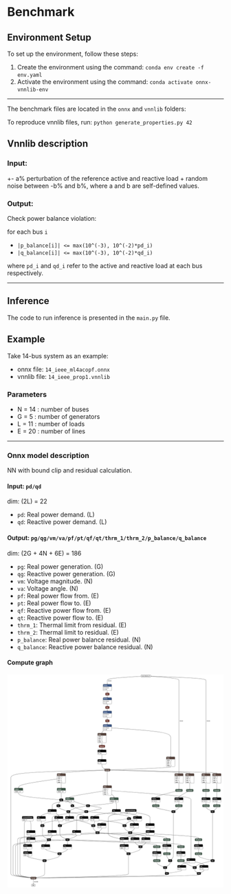 # Benchmark

## Environment Setup
To set up the environment, follow these steps:
1. Create the environment using the command: `conda env create -f env.yaml`
2. Activate the environment using the command: `conda activate onnx-vnnlib-env`

---
The benchmark files are located in the `onnx` and `vnnlib` folders:

To reproduce vnnlib files, run: `python generate_properties.py 42`

## Vnnlib description
### Input:
+- a% perturbation of the reference active and reactive load + random noise between -b% and b%, where a and b are self-defined values.
### Output:
Check power balance violation:

for each bus `i`
- `|p_balance[i]| <= max(10^(-3), 10^(-2)*pd_i)`
- `|q_balance[i]| <= max(10^(-3), 10^(-2)*qd_i)`

where `pd_i` and `qd_i` refer to the active and reactive load at each bus respectively.

---
## Inference
The code to run inference is presented in the `main.py` file.

## Example
Take 14-bus system as an example:
- onnx file: `14_ieee_ml4acopf.onnx`
- vnnlib file: `14_ieee_prop1.vnnlib`

### Parameters
- N = 14 : number of buses
- G =  5 : number of generators
- L = 11 : number of loads
- E = 20 : number of lines
---
### Onnx model description
NN with bound clip and residual calculation.
#### Input: `pd/qd`
dim: (2L) = 22
- `pd`: Real power demand. (L)
- `qd`: Reactive power demand. (L)
#### Output: `pg/qg/vm/va/pf/pt/qf/qt/thrm_1/thrm_2/p_balance/q_balance`
dim: (2G + 4N + 6E) = 186
- `pg`: Real power generation. (G)
- `qg`: Reactive power generation. (G)
- `vm`: Voltage magnitude. (N)
- `va`: Voltage angle. (N)
- `pf`: Real power flow from. (E)
- `pt`: Real power flow to. (E)
- `qf`: Reactive power flow from. (E)
- `qt`: Reactive power flow to. (E)
- `thrm_1`: Thermal limit from residual. (E)
- `thrm_2`: Thermal limit to residual. (E)
- `p_balance`: Real power balance residual. (N)
- `q_balance`: Reactive power balance residual. (N)

#### Compute graph
![](etc/compute_graph.png)